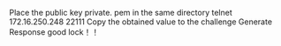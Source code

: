 Place the public key private. pem in the same directory
telnet 172.16.250.248 22111
Copy the obtained value to the challenge
Generate Response
good lock！！
